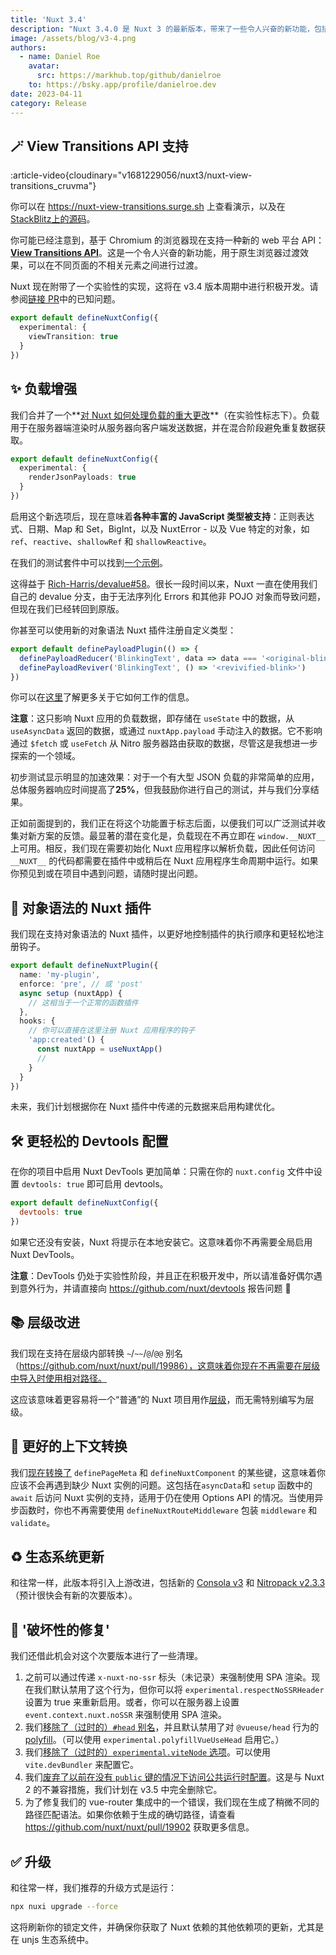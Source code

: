 ```yaml
---
title: 'Nuxt 3.4'
description: "Nuxt 3.4.0 是 Nuxt 3 的最新版本，带来了一些令人兴奋的新功能，包括支持 View Transitions API，从服务器传输丰富的 JavaScript 负载到客户端等等。"
image: /assets/blog/v3-4.png
authors:
  - name: Daniel Roe
    avatar:
      src: https://markhub.top/github/danielroe
    to: https://bsky.app/profile/danielroe.dev
date: 2023-04-11
category: Release
---
```


## 🪄 View Transitions API 支持

:article-video{cloudinary="v1681229056/nuxt3/nuxt-view-transitions_cruvma"}

你可以在 https://nuxt-view-transitions.surge.sh 上查看演示，以及在[StackBlitz上的源码](https://stackblitz.com/edit/nuxt-view-transitions)。

你可能已经注意到，基于 Chromium 的浏览器现在支持一种新的 web 平台 API：[**View Transitions API**](https://developer.chrome.com/docs/web-platform/view-transitions/)。这是一个令人兴奋的新功能，用于原生浏览器过渡效果，可以在不同页面的不相关元素之间进行过渡。

Nuxt 现在附带了一个实验性的实现，这将在 v3.4 版本周期中进行积极开发。请参阅[链接 PR](https://github.com/nuxt/nuxt/pull/20092)中的已知问题。

```ts
export default defineNuxtConfig({
  experimental: {
    viewTransition: true
  }
})
```

## ✨ 负载增强

我们合并了一个**[对 Nuxt 如何处理负载的重大更改](https://github.com/nuxt/nuxt/pull/19205)**（在实验性标志下）。负载用于在服务器端渲染时从服务器向客户端发送数据，并在混合阶段避免重复数据获取。

```ts [nuxt.config.ts]
export default defineNuxtConfig({
  experimental: {
    renderJsonPayloads: true
  }
})
```

启用这个新选项后，现在意味着**各种丰富的 JavaScript 类型被支持**：正则表达式、日期、Map 和 Set，BigInt，以及 NuxtError - 以及 Vue 特定的对象，如 `ref`、`reactive`、`shallowRef` 和 `shallowReactive`。

在我们的测试套件中可以找到[一个示例](https://github.com/nuxt/nuxt/blob/main/test/fixtures/basic/pages/json-payload.vue)。

这得益于 [Rich-Harris/devalue#58](https://github.com/Rich-Harris/devalue/pull/58)。很长一段时间以来，Nuxt 一直在使用我们自己的 devalue 分支，由于无法序列化 Errors 和其他非 POJO 对象而导致问题，但现在我们已经转回到原版。

你甚至可以使用新的对象语法 Nuxt 插件注册自定义类型：

```ts [plugins/custom-payload-type.ts]
export default definePayloadPlugin(() => {
  definePayloadReducer('BlinkingText', data => data === '<original-blink>' && '_')
  definePayloadReviver('BlinkingText', () => '<revivified-blink>')
})
```

你可以在[这里](https://github.com/rich-harris/devalue#custom-types)了解更多关于它如何工作的信息。

**注意**：这只影响 Nuxt 应用的负载数据，即存储在 `useState` 中的数据，从 `useAsyncData` 返回的数据，或通过 `nuxtApp.payload` 手动注入的数据。它不影响通过 `$fetch` 或 `useFetch` 从 Nitro 服务器路由获取的数据，尽管这是我想进一步探索的一个领域。

初步测试显示明显的加速效果：对于一个有大型 JSON 负载的非常简单的应用，总体服务器响应时间提高了**25%**，但我鼓励你进行自己的测试，并与我们分享结果。

正如前面提到的，我们正在将这个功能置于标志后面，以便我们可以广泛测试并收集对新方案的反馈。最显著的潜在变化是，负载现在不再立即在 `window.__NUXT__` 上可用。相反，我们现在需要初始化 Nuxt 应用程序以解析负载，因此任何访问 `__NUXT__` 的代码都需要在插件中或稍后在 Nuxt 应用程序生命周期中运行。如果你预见到或在项目中遇到问题，请随时提出问题。

## 🎁 对象语法的 Nuxt 插件

我们现在支持对象语法的 Nuxt 插件，以更好地控制插件的执行顺序和更轻松地注册钩子。

```ts [plugins/my-plugin.ts]
export default defineNuxtPlugin({
  name: 'my-plugin',
  enforce: 'pre', // 或 'post'
  async setup (nuxtApp) {
    // 这相当于一个正常的函数插件
  },
  hooks: {
    // 你可以直接在这里注册 Nuxt 应用程序的钩子
    'app:created'() {
      const nuxtApp = useNuxtApp()
      //
    }
  }
})
```

未来，我们计划根据你在 Nuxt 插件中传递的元数据来启用构建优化。

## 🛠️ 更轻松的 Devtools 配置

在你的项目中启用 Nuxt DevTools 更加简单：只需在你的 `nuxt.config` 文件中设置 `devtools: true` 即可启用 devtools。

```js [nuxt.config.ts]
export default defineNuxtConfig({
  devtools: true
})
```

如果它还没有安装，Nuxt 将提示在本地安装它。这意味着你不再需要全局启用 Nuxt DevTools。

**注意**：DevTools 仍处于实验性阶段，并且正在积极开发中，所以请准备好偶尔遇到意外行为，并请直接向 https://github.com/nuxt/devtools 报告问题 🙏

## 📚 层级改进

我们现在支持在层级内部转换 `~`/`~~`/`@`/`@@` 别名（https://github.com/nuxt/nuxt/pull/19986），这意味着你现在不再需要在层级中导入时使用相对路径。

这应该意味着更容易将一个“普通”的 Nuxt 项目用作[层级](https://nuxt.com/docs/getting-started/layers#layers)，而无需特别编写为层级。

## 🧸 更好的上下文转换

我们[现在转换了](https://github.com/nuxt/nuxt/pull/20182) `definePageMeta` 和 `defineNuxtComponent` 的某些键，这意味着你应该不会再遇到缺少 Nuxt 实例的问题。这包括在`asyncData`和 `setup` 函数中的 `await` 后访问 Nuxt 实例的支持，适用于仍在使用 Options API 的情况。当使用异步函数时，你也不再需要使用 `defineNuxtRouteMiddleware` 包装 `middleware` 和 `validate`。

## ♻️ 生态系统更新

和往常一样，此版本将引入上游改进，包括新的 [Consola v3](https://github.com/unjs/consola) 和 [Nitropack v2.3.3](https://github.com/unjs/nitro)（预计很快会有新的次要版本）。

## 🚨 '破坏性的修复'

我们还借此机会对这个次要版本进行了一些清理。

1. 之前可以通过传递 `x-nuxt-no-ssr` 标头（未记录）来强制使用 SPA 渲染。现在我们默认禁用了这个行为，但你可以将 `experimental.respectNoSSRHeader` 设置为 true 来重新启用。或者，你可以在服务器上设置 `event.context.nuxt.noSSR` 来强制使用 SPA 渲染。
2. 我们[移除了（过时的）`#head` 别名](https://github.com/nuxt/nuxt/pull/20111)，并且默认禁用了对 `@vueuse/head` 行为的 [polyfill](https://github.com/nuxt/nuxt/pull/20131)。（可以使用 `experimental.polyfillVueUseHead` 启用它。）
3. 我们[移除了（过时的）`experimental.viteNode` 选项](https://github.com/nuxt/nuxt/pull/20112)。可以使用 `vite.devBundler` 来配置它。
4. 我们[废弃了以前在没有 `public` 键的情况下访问公共运行时配置](https://github.com/nuxt/nuxt/pull/20082)。这是与 Nuxt 2 的不兼容措施，我们计划在 v3.5 中完全删除它。
5. 为了修复我们的 vue-router 集成中的一个错误，我们现在生成了稍微不同的路径匹配语法。如果你依赖于生成的确切路径，请查看 https://github.com/nuxt/nuxt/pull/19902 获取更多信息。

## ✅ 升级

和往常一样，我们推荐的升级方式是运行：

```sh
npx nuxi upgrade --force
```

这将刷新你的锁定文件，并确保你获取了 Nuxt 依赖的其他依赖项的更新，尤其是在 unjs 生态系统中。
